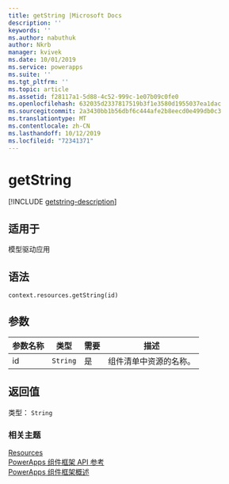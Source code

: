 ```yaml
---
title: getString |Microsoft Docs
description: ''
keywords: ''
ms.author: nabuthuk
author: Nkrb
manager: kvivek
ms.date: 10/01/2019
ms.service: powerapps
ms.suite: ''
ms.tgt_pltfrm: ''
ms.topic: article
ms.assetid: f28117a1-5d88-4c52-999c-1e07b09c0fe0
ms.openlocfilehash: 632035d2337817519b3f1e3580d1955037ea1dac
ms.sourcegitcommit: 2a3430bb1b56dbf6c444afe2b8eecd0e499db0c3
ms.translationtype: MT
ms.contentlocale: zh-CN
ms.lasthandoff: 10/12/2019
ms.locfileid: "72341371"
---
```

# <a name="getstring"></a>getString

[!INCLUDE [getstring-description](includes/getstring-description.md)]

## <a name="available-for"></a>适用于 

模型驱动应用

## <a name="syntax"></a>语法

`context.resources.getString(id)`

## <a name="parameters"></a>参数

| 参数名称|类型|需要|描述|
| ------------- |----|--------|-----------|
|id|`String`|是|组件清单中资源的名称。|

## <a name="return-value"></a>返回值

类型： `String`


### <a name="related-topics"></a>相关主题

[Resources](../resources.md)<br/>
[PowerApps 组件框架 API 参考](../../reference/index.md)<br/>
[PowerApps 组件框架概述](../../overview.md)